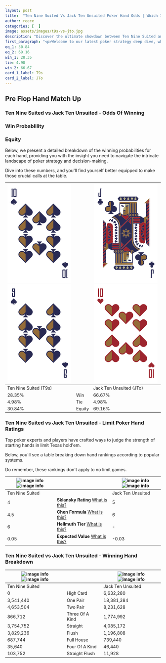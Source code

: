 ```yaml
---
layout: post
title:  "Ten Nine Suited Vs Jack Ten Unsuited Poker Hand Odds | Which Is The Better Hand In Poker? A Complete Guide"
author: reece
categories: [  ]
image: assets/images/t9s-vs-jto.jpg
description: "Discover the ultimate showdown between Ten Nine Suited and Jack Ten Unsuited in poker! Uncover the odds, strategies, and scenarios where one hand triumphs over the other. Get ready to up your poker game with this thrilling analysis."
first_paragraph: "<p>Welcome to our latest poker strategy deep dive, where we're pitting two distinct hands against each other in a high-stakes showdown: Ten Nine Suited vs Jack Ten Unsuited.</p><p>In the dynamic world of poker, every decision counts, and knowing which hand holds the upper hand is key to your success at the table.</p><p>In this article, we'll dissect these two hands, explore the scenarios where one dominates the other, and equip you with the knowledge to make strategic choices that can tip the odds in your favor.</p><p>Get ready to unravel the intriguing dynamics of these poker hands and elevate your game to new heights.</p>"
eq_1: 30.84
eq_2: 69.16
win_1: 28.35
tie: 4.98
win_2: 66.67
card_1_label: T9s
card_2_label: JTo
---
```




[comment]: # (sp0)

## Pre Flop Hand Match Up

<div class="table hand-ratings" markdown="1"> 



### Ten Nine Suited vs Jack Ten Unsuited - Odds Of Winning


  
<div class="row graphs"> 
<div class="col-lg-6">
    <h3>Win Probablility</h3>
    <canvas id="WinChart"></canvas>
</div>
<div class="col-lg-6">
    <h3>Equity</h3>
    <canvas id="EquityChart"></canvas>
</div>
</div>

  Below, we present a detailed breakdown of the winning probabilities for each hand, providing you with the insight you need to navigate the intricate landscape of poker strategy and decision-making. 

Dive into these numbers, and you'll find yourself better equipped to make those crucial calls at the table.


    
| ![image info](assets/images/hand1/t.png) ![image info](assets/images/hand1/9.png) |  | ![image info](assets/images/hand2/j.png) ![image info](assets/images/hand2/to.png) |
| -------- | -------- | -------- |
| Ten Nine Suited (T9s) |  | Jack Ten Unsuited (JTo) |
| 28.35% | Win | 66.67% |
| 4.98% | Tie | 4.98% |
| 30.84% | Equity | 69.16% |




[comment]: # (sp1)



### Ten Nine Suited vs Jack Ten Unsuited - Limit Poker Hand Ratings

Top poker experts and players have crafted ways to judge the strength of starting hands in limit Texas hold'em. 

Below, you'll see a table breaking down hand rankings according to popular systems. 

Do remember, these rankings don't apply to no limit games.


    
| ![image info](https://www.riverpairs.com/assets/images/hand1/t.png) ![image info](https://www.riverpairs.com/assets/images/hand1/9.png) |  | ![image info](https://www.riverpairs.com/assets/images/hand2/j.png) ![image info](https://www.riverpairs.com/assets/images/hand2/to.png) |
| -------- | -------- | -------- |
| Ten Nine Suited |  | Jack Ten Unsuited |
| 4 | **Sklansky Rating** [What is this?](/sklansky-rating-explained) | 5 |
| 4.5 | **Chen Formula** [What is this?](/chen-formula-explained) | 6 |
| 6 | **Hellmuth Tier** [What is this?](/Hellmuth-tier-explained) | - |
| 0.05 | **Expected Value** [What is this?](/expected-value-explained) | -0.03 |




[comment]: # (sp2)



### Ten Nine Suited vs Jack Ten Unsuited - Winning Hand Breakdown


    
| ![image info](https://www.riverpairs.com/assets/images/hand1/t.png) ![image info](https://www.riverpairs.com/assets/images/hand1/9.png) |  | ![image info](https://www.riverpairs.com/assets/images/hand2/j.png) ![image info](https://www.riverpairs.com/assets/images/hand2/to.png) |
| -------- | -------- | -------- |
| Ten Nine Suited |  | Jack Ten Unsuited |
| 0 | High Card | 6,632,280 |
| 3,541,440 | One Pair | 18,381,384 |
| 4,653,504 | Two Pair | 8,231,628 |
| 866,712 | Three Of A Kind | 1,774,992 |
| 3,754,752 | Straight | 4,085,172 |
| 3,829,236 | Flush | 1,196,808 |
| 687,744 | Full House | 739,440 |
| 35,640 | Four Of A Kind | 46,440 |
| 103,752 | Straight Flush | 11,928 |




[comment]: # (sp3)



</div>

[comment]: # (sp4)



[comment]: # (sp5)

